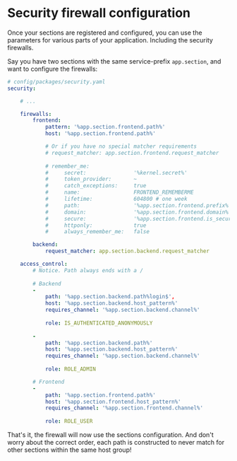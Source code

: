 Security firewall configuration
===============================

Once your sections are registered and configured, you can use the parameters 
for various parts of your application. Including the security firewalls.

Say you have two sections with the same service-prefix `app.section`,
and want to configure the firewalls:

```yaml
# config/packages/security.yaml
security:

    # ...

    firewalls:
        frontend:
            pattern: '%app.section.frontend.path%'
            host: '%app.section.frontend.path%'

            # Or if you have no special matcher requirements
            # request_matcher: app.section.frontend.request_matcher
            
            # remember_me:
            #     secret:               '%kernel.secret%'
            #     token_provider:       ~
            #     catch_exceptions:     true
            #     name:                 FRONTEND_REMEMBERME
            #     lifetime:             604800 # one week
            #     path:                 '%app.section.frontend.prefix%'
            #     domain:               '%app.section.frontend.domain%'
            #     secure:               '%app.section.frontend.is_secure%'
            #     httponly:             true
            #     always_remember_me:   false

        backend:
            request_matcher: app.section.backend.request_matcher

    access_control:
        # Notice. Path always ends with a /
        
        # Backend
        -
            path: '%app.section.backend.path%login$', 
            host: '%app.section.backend.host_pattern%'
            requires_channel: '%app.section.backend.channel%'
            
            role: IS_AUTHENTICATED_ANONYMOUSLY
        
        -
            path: '%app.section.backend.path%'
            host: '%app.section.backend.host_pattern%'
            requires_channel: '%app.section.backend.channel%'
            
            role: ROLE_ADMIN

        # Frontend
        -
            path: '%app.section.frontend.path%'
            host: '%app.section.frontend.host_pattern%'
            requires_channel: '%app.section.frontend.channel%'
            
            role: ROLE_USER

```

That's it, the firewall will now use the sections configuration.
And don't worry about the correct order, each path is constructed
to never match for other sections within the same host group!
